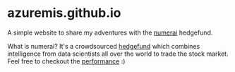 # azuremis.github.io
A simple website to share my adventures with the [numerai](https://numer.ai/) hedgefund. 

What is numerai? It's a crowdsourced [hedgefund](https://en.wikipedia.org/wiki/Hedge_fund) which combines intelligence from data scientists 
all over the world to trade the stock market. Feel free to checkout the [performance](https://numerai.fund/) :)
